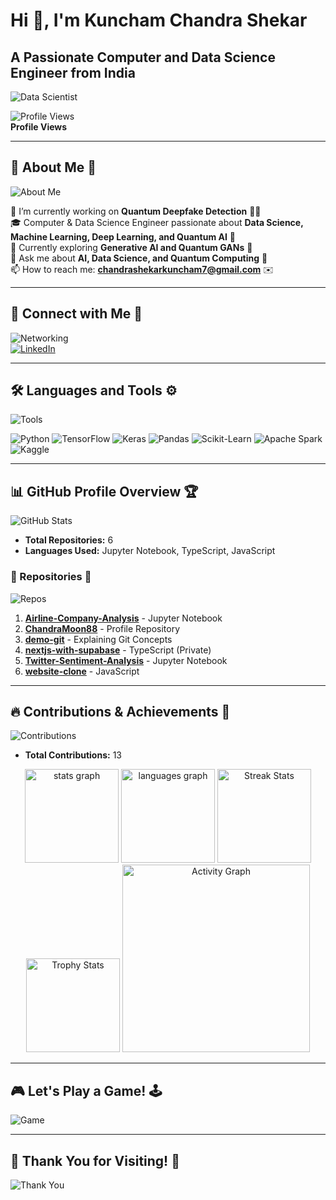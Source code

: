 # Hi 👋, I'm Kuncham Chandra Shekar
## A Passionate Computer and Data Science Engineer from India  

![Data Scientist](https://media4.giphy.com/media/v1.Y2lkPTc5MGI3NjExMHFtZXR5N3Y4b2t5MHI3cXh1empnYXluMWRpcXNmdWx5Z2t2Ymh5cSZlcD12MV9pbnRlcm5hbF9naWZfYnlfaWQmY3Q9Zw/dyRd59KCTFCTmxQWZL/giphy.gif)

![Profile Views](https://komarev.com/ghpvc/?username=chandramoon88&label=Profile%20views&color=0e75b6&style=flat)  
**Profile Views**

---

## 🌟 About Me 🚀
![About Me](https://media.giphy.com/media/3osxYc2axjCJNsCXyE/giphy.gif?cid=790b7611lpszo8mvv3in8qn4gitnludxk3zta9alrvd9nced&ep=v1_gifs_search&rid=giphy.gif&ct=g) 

🔭 I’m currently working on **Quantum Deepfake Detection** 🧑‍💻  
🎓 Computer & Data Science Engineer passionate about **Data Science, Machine Learning, Deep Learning, and Quantum AI** 🧠  
🌱 Currently exploring **Generative AI and Quantum GANs** 🎨  
💬 Ask me about **AI, Data Science, and Quantum Computing** 🤖  
📫 How to reach me: **chandrashekarkuncham7@gmail.com** ✉️

---

## 🔗 Connect with Me 🤝
![Networking](https://media0.giphy.com/media/v1.Y2lkPTc5MGI3NjExeWRmYXlkbjdtcW9wZTVjeXg4ZHB2d3NkbWVxYjBia3RtYXZvNnVoZCZlcD12MV9pbnRlcm5hbF9naWZfYnlfaWQmY3Q9Zw/WvTKJoo9Dudou54YY6/giphy.gif)  
[![LinkedIn](https://img.shields.io/badge/LinkedIn-0A66C2?style=for-the-badge&logo=linkedin&logoColor=white)](https://linkedin.com/in/kuncham-chandra-shekar-953056210)

---

## 🛠️ Languages and Tools ⚙️
![Tools](https://media4.giphy.com/media/v1.Y2lkPTc5MGI3NjExcmM5azg0MWRldDBwd2Vmb3BjYnJkYjFkbWdscjVqNjg4Ym80eXI3aSZlcD12MV9pbnRlcm5hbF9naWZfYnlfaWQmY3Q9Zw/26tn33aiTi1jkl6H6/giphy.gif)  
<p align="left">
  <img src="https://img.shields.io/badge/Python-3776AB?style=for-the-badge&logo=python&logoColor=white" alt="Python" />
  <img src="https://img.shields.io/badge/TensorFlow-FF6F00?style=for-the-badge&logo=TensorFlow&logoColor=white" alt="TensorFlow" />
  <img src="https://img.shields.io/badge/Keras-D00000?style=for-the-badge&logo=Keras&logoColor=white" alt="Keras" />
  <img src="https://img.shields.io/badge/Pandas-150458?style=for-the-badge&logo=pandas&logoColor=white" alt="Pandas" />
  <img src="https://img.shields.io/badge/Scikit--Learn-F7931E?style=for-the-badge&logo=scikit-learn&logoColor=white" alt="Scikit-Learn" />
  <img src="https://img.shields.io/badge/Apache%20Spark-E25A1C?style=for-the-badge&logo=Apache-Spark&logoColor=white" alt="Apache Spark" />
  <img src="https://img.shields.io/badge/Kaggle-20BEFF?style=for-the-badge&logo=Kaggle&logoColor=white" alt="Kaggle" />
</p>

---

## 📊 GitHub Profile Overview 🏆
![GitHub Stats](https://media.giphy.com/media/3ohzdZ8r1Z7a3e3Gww/200w_d.gif)  
- **Total Repositories:** 6  
- **Languages Used:** Jupyter Notebook, TypeScript, JavaScript

### 📂 Repositories 🌟
![Repos](https://media2.giphy.com/media/v1.Y2lkPTc5MGI3NjExZWhyOG43czNkeHU5cW42c3VsZ3QxNWJ3dnFjeXR1MGtva3F0d2dmdCZlcD12MV9pbnRlcm5hbF9naWZfYnlfaWQmY3Q9Zw/78XCFBGOlS6keY1Bil/giphy.gif)  
1. **[Airline-Company-Analysis](https://github.com/ChandraMoon88/Airline-Company-Analysis)** - Jupyter Notebook  
2. **[ChandraMoon88](https://github.com/ChandraMoon88/ChandraMoon88)** - Profile Repository  
3. **[demo-git](https://github.com/ChandraMoon88/demo-git)** - Explaining Git Concepts  
4. **[nextjs-with-supabase](https://github.com/ChandraMoon88/nextjs-with-supabase)** - TypeScript (Private)  
5. **[Twitter-Sentiment-Analysis](https://github.com/ChandraMoon88/Twitter-Sentiment-Analysis)** - Jupyter Notebook  
6. **[website-clone](https://github.com/ChandraMoon88/website-clone)** - JavaScript

---

## 🔥 Contributions & Achievements 🚀
![Contributions](https://media4.giphy.com/media/v1.Y2lkPTc5MGI3NjExbm1veDBmdG51ZjFubnBwbzE5b3J3ZW1ibzlrYzRoeTk1d2dna2I3YiZlcD12MV9pbnRlcm5hbF9naWZfYnlfaWQmY3Q9Zw/3ornjSUxhZ4XCdfdPq/giphy.gif)  
- **Total Contributions:** 13

<div align="center">
  <img src="https://github-readme-stats.vercel.app/api?username=ChandraMoon88&hide_title=false&hide_rank=false&show_icons=true&include_all_commits=true&count_private=true&disable_animations=false&theme=dracula&hide_border=false&order=1" height="150" alt="stats graph"  />
  <img src="https://github-readme-stats.vercel.app/api/top-langs?username=ChandraMoon88&locale=en&hide_title=false&layout=compact&card_width=320&langs_count=5&theme=dracula&hide_border=false&order=2" height="150" alt="languages graph"  />
  <img src="https://streak-stats.demolab.com?user=ChandraMoon88&locale=en&mode=daily&theme=dracula&hide_border=false&border_radius=5&order=3" height="150" alt="Streak Stats"  />
  <img src="https://github-profile-trophy.vercel.app?username=ChandraMoon88&theme=dracula&column=-1&row=1&margin-w=8&margin-h=8&no-bg=false&no-frame=false&order=4" height="150" alt="Trophy Stats"  />
  <img src="https://github-readme-activity-graph.vercel.app/graph?username=ChandraMoon88&radius=16&theme=react&area=true&order=5" height="300" alt="Activity Graph"  />
</div>

---

## 🎮 Let's Play a Game! 🕹️
![Game](https://media3.giphy.com/media/v1.Y2lkPTc5MGI3NjExMzFkZmFra3pmdGd6MWR6NDlrZzR3aDR0cnFwaWkzMG5yMHVrMWFidiZlcD12MV9pbnRlcm5hbF9naWZfYnlfaWQmY3Q9Zw/lQO3dG0scKkkRAY5GN/giphy.gif)

---

## 🎉 Thank You for Visiting! 🚀
![Thank You](https://media0.giphy.com/media/v1.Y2lkPTc5MGI3NjExODNpNTZkamM5dzczcDgxenNlbDFpdmQ5MHNlczRjbWdxd205MWZ0bCZlcD12MV9pbnRlcm5hbF9naWZfYnlfaWQmY3Q9Zw/21HtXqCprrU7Xsr0qo/giphy.gif)
